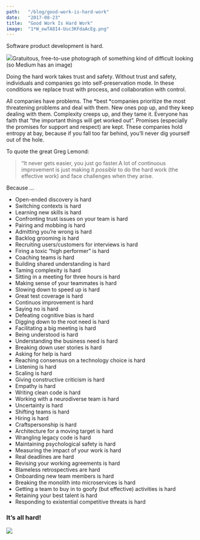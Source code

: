 ```yaml
---
path:	"/blog/good-work-is-hard-work"
date:	"2017-08-23"
title:	"Good Work Is Hard Work"
image:	"1*W_ewTA8I4-Uuc3KFdaAcEg.png"
---
```


Software product development is hard.

![](/images/1*W_ewTA8I4-Uuc3KFdaAcEg.png)Gratuitous, free-to-use photograph of something kind of difficult looking (so Medium has an image)

Doing the hard work takes trust and safety. Without trust and safety, individuals and companies go into self-preservation mode. In these conditions we replace trust with process, and collaboration with control.

All companies have problems. The *best *companies prioritize the most threatening problems and deal with them. New ones pop up, and they keep dealing with them. Complexity creeps up, and they tame it. Everyone has faith that “the important things will get worked out”. Promises (especially the promises for support and respect) are kept. These companies hold entropy at bay, because if you fall too far behind, you’ll never dig yourself out of the hole.

To quote the great Greg Lemond:


> “It never gets easier, you just go faster.A lot of continuous improvement is just making it *possible* to do the hard work (the effective work) and face challenges when they arise.

Because …

* Open-ended discovery is hard
* Switching contexts is hard
* Learning new skills is hard
* Confronting trust issues on your team is hard
* Pairing and mobbing is hard
* Admitting you’re wrong is hard
* Backlog grooming is hard
* Recruiting users/customers for interviews is hard
* Firing a toxic “high performer” is hard
* Coaching teams is hard
* Building shared understanding is hard
* Taming complexity is hard
* Sitting in a meeting for three hours is hard
* Making sense of your teammates is hard
* Slowing down to speed up is hard
* Great test coverage is hard
* Continuos improvement is hard
* Saying no is hard
* Defeating cognitive bias is hard
* Digging down to the root need is hard
* Facilitating a big meeting is hard
* Being understood is hard
* Understanding the business need is hard
* Breaking down user stories is hard
* Asking for help is hard
* Reaching consensus on a technology choice is hard
* Listening is hard
* Scaling is hard
* Giving constructive criticism is hard
* Empathy is hard
* Writing clean code is hard
* Working with a neurodiverse team is hard
* Uncertainty is hard
* Shifting teams is hard
* Hiring is hard
* Craftspersonship is hard
* Architecture for a moving target is hard
* Wrangling legacy code is hard
* Maintaining psychological safety is hard
* Measuring the impact of your work is hard
* Real deadlines are hard
* Revising your working agreements is hard
* Blameless retrospectives are hard
* Onboarding new team members is hard
* Breaking the monolith into microservices is hard
* Getting a team to buy in to goofy (but effective) activities is hard
* Retaining your best talent is hard
* Responding to existential competitive threats is hard
### It’s all hard!

![](/images/1*IAIgqCyhaYiKyzQ8-48XSw.png)